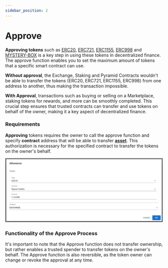 ```yaml
---
sidebar_position: 2
---
```


# Approve

**Approving tokens** such as [ERC20](/market/category/erc20/), [ERC721](/market/category/erc721/), [ERC1155](/market/category/erc1155/), [ERC998](/market/category/erc998/) and [MYSTERY-BOX](/admin/category/mystery/)  is a key step in using these tokens in decentralized finance. The approve function enables you to set the maximum amount of tokens that a specific smart contract can use.

**Without approval**, the Exchange, Staking and Pyramid Contracts wouldn't be able to transfer the tokens (ERC20, ERC721, ERC1155, ERC998) from one address to another, thus making the transaction impossible.

**With Approval**, transactions such as buying or selling on a Marketplace, staking tokens for rewards, and more can be smoothly completed. This crucial step ensures that trusted contracts can transfer and use tokens on behalf of the owner, making it a key aspect of decentralized finance.

### Requirements

**Approving** tokens requires the owner to call the approve function and specify **contract** address that will be able to transfer **[asset](/admin/miscellaneous/asset/)**. This authorization is necessary for the specified contract to transfer the tokens on the owner's behalf.

![](/img/market/miscellaneous/approve.jpg)


### Functionality of the Approve Process
It's important to note that the Approve function does not transfer ownership, but rather enables a trusted spender to transfer tokens on the owner's behalf. The Approve function is also reversible, as the token owner can change or revoke the approval at any time.
